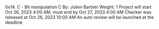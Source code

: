 0x14. C - Bit manipulation
C
 By: Julien Barbier
 Weight: 1
 Project will start Oct 26, 2023 4:00 AM, must end by Oct 27, 2023 4:00 AM
 Checker was released at Oct 26, 2023 10:00 AM
 An auto review will be launched at the deadline
